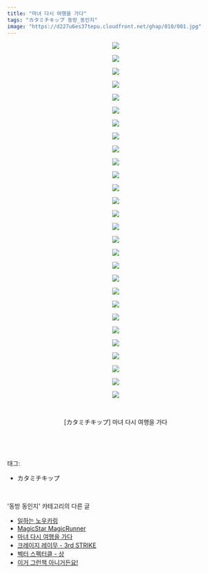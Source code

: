 ```yaml
---
title: "마녀 다시 여행을 가다"
tags: "カタミチキップ 동방_동인지"
image: "https://d227u6es37tepu.cloudfront.net/ghap/810/001.jpg"
---
```

<div class="article">
<p style="text-align: center; clear: none; float: none;"><img src="{{ site.imgserver6 }}/ghap/810/001.jpg"/></p>
<p style="text-align: center; clear: none; float: none;"><img src="{{ site.imgserver6 }}/ghap/810/002.jpg"/></p>
<p style="text-align: center; clear: none; float: none;"><img src="{{ site.imgserver6 }}/ghap/810/003.jpg"/></p>
<p style="text-align: center; clear: none; float: none;"><img src="{{ site.imgserver6 }}/ghap/810/004.jpg"/></p>
<p style="text-align: center; clear: none; float: none;"><img src="{{ site.imgserver6 }}/ghap/810/005.jpg"/></p>
<p style="text-align: center; clear: none; float: none;"><img src="{{ site.imgserver6 }}/ghap/810/006.jpg"/></p>
<p style="text-align: center; clear: none; float: none;"><img src="{{ site.imgserver6 }}/ghap/810/007.jpg"/></p>
<p style="text-align: center; clear: none; float: none;"><img src="{{ site.imgserver6 }}/ghap/810/008.jpg"/></p>
<p style="text-align: center; clear: none; float: none;"><img src="{{ site.imgserver6 }}/ghap/810/009.jpg"/></p>
<p style="text-align: center; clear: none; float: none;"><img src="{{ site.imgserver6 }}/ghap/810/010.jpg"/></p>
<p style="text-align: center; clear: none; float: none;"><img src="{{ site.imgserver6 }}/ghap/810/011.jpg"/></p>
<p style="text-align: center; clear: none; float: none;"><img src="{{ site.imgserver6 }}/ghap/810/012.jpg"/></p>
<p style="text-align: center; clear: none; float: none;"><img src="{{ site.imgserver6 }}/ghap/810/013.jpg"/></p>
<p style="text-align: center; clear: none; float: none;"><img src="{{ site.imgserver6 }}/ghap/810/014.jpg"/></p>
<p style="text-align: center; clear: none; float: none;"><img src="{{ site.imgserver6 }}/ghap/810/015.jpg"/></p>
<p style="text-align: center; clear: none; float: none;"><img src="{{ site.imgserver6 }}/ghap/810/016.jpg"/></p>
<p style="text-align: center; clear: none; float: none;"><img src="{{ site.imgserver6 }}/ghap/810/017.jpg"/></p>
<p style="text-align: center; clear: none; float: none;"><img src="{{ site.imgserver6 }}/ghap/810/018.jpg"/></p>
<p style="text-align: center; clear: none; float: none;"><img src="{{ site.imgserver6 }}/ghap/810/019.jpg"/></p>
<p style="text-align: center; clear: none; float: none;"><img src="{{ site.imgserver6 }}/ghap/810/020.jpg"/></p>
<p style="text-align: center; clear: none; float: none;"><img src="{{ site.imgserver6 }}/ghap/810/021.jpg"/></p>
<p style="text-align: center; clear: none; float: none;"><img src="{{ site.imgserver6 }}/ghap/810/022.jpg"/></p>
<p style="text-align: center; clear: none; float: none;"><img src="{{ site.imgserver6 }}/ghap/810/023.jpg"/></p>
<p style="text-align: center; clear: none; float: none;"><img src="{{ site.imgserver6 }}/ghap/810/024.jpg"/></p>
<p style="text-align: center; clear: none; float: none;"><img src="{{ site.imgserver6 }}/ghap/810/025.jpg"/></p>
<p style="text-align: center; clear: none; float: none;"><img src="{{ site.imgserver6 }}/ghap/810/026.jpg"/></p>
<p style="text-align: center; clear: none; float: none;"><img src="{{ site.imgserver6 }}/ghap/810/027.jpg"/></p>
<p style="text-align: center; clear: none; float: none;"><img src="{{ site.imgserver6 }}/ghap/810/028.jpg"/></p>
<p style="text-align: center; clear: none; float: none;"><br/></p>
<p style="text-align: center; clear: none; float: none;">[カタミチキップ] 마녀 다시 여행을 가다</p>
<p><br/></p>
</div><br/>
<div class="tagTrail">
<p>태그: </p>
<ul>
<li>カタミチキップ</li>
</ul>
</div><br/>
<div class="another">
<p>'동방 동인지' 카테고리의 다른 글</p>
<ul>
<li><a href="/ghap_813">일하는 노우카링</a></li>
<li><a href="/ghap_811">MagicStar MagicRunner</a></li>
<li><a href="/ghap_810">마녀 다시 여행을 가다</a></li>
<li><a href="/ghap_809">크레이지 레이무 - 3rd STRIKE</a></li>
<li><a href="/ghap_808">벡터 스펙터클 - 상</a></li>
<li><a href="/ghap_807">이거 그런책 아니거든요!</a></li>
</ul>
</div><br/>
<div class="cb_module cb_fluid">
<div class="cb_wrt cb_profile">
</div><!-- commentList close -->
</div><br/>
